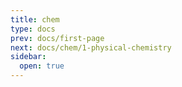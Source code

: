 ```yaml
---
title: chem
type: docs
prev: docs/first-page
next: docs/chem/1-physical-chemistry
sidebar:
  open: true
---
```

